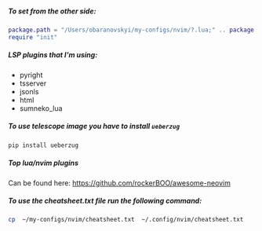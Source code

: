 ##### To set from the other side:

```lua
package.path = "/Users/obaranovskyi/my-configs/nvim/?.lua;" .. package.path
require "init"
```

##### LSP plugins that I'm using:
- pyright
- tsserver
- jsonls
- html
- sumneko_lua


##### To use telescope image you have to install `ueberzug`
```bash
pip install ueberzug
```


##### Top lua/nvim plugins
Can be found here: https://github.com/rockerBOO/awesome-neovim

#####  To use the cheatsheet.txt file run the following command:
```bash
cp  ~/my-configs/nvim/cheatsheet.txt  ~/.config/nvim/cheatsheet.txt
```
